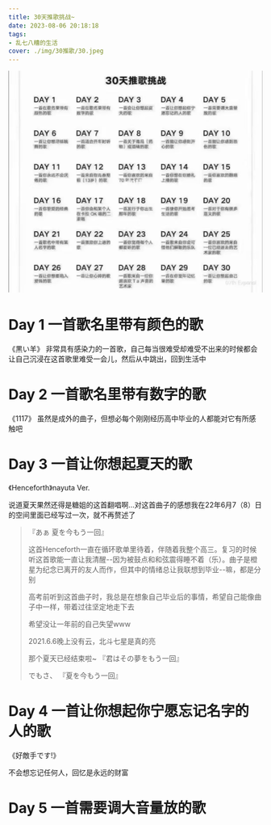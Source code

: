 ```yaml
---
title: 30天推歌挑战~
date: 2023-08-06 20:18:18
tags:
- 乱七八糟的生活
cover: ./img/30推歌/30.jpeg
---
```

![](./img/30推歌/30.jpeg)

# Day 1 一首歌名里带有颜色的歌
《黒い羊》
非常具有感染力的一首歌，自己每当很难受却难受不出来的时候都会让自己沉浸在这首歌里难受一会儿，然后从中跳出，回到生活中

# Day 2 一首歌名里带有数字的歌
《1117》
虽然是成外的曲子，但想必每个刚刚经历高中毕业的人都能对它有所感触吧

# Day 3 一首让你想起夏天的歌
《Henceforth》nayuta Ver.

说道夏天果然还得是糖姐的这首翻唱啊...对这首曲子的感想我在22年6月7（8）日的空间里面已经写过一次，就不再赘述了

> 『あぁ 夏を今もう一回』
>
> 这首Henceforth一直在循环歌单里待着，伴随着我整个高三。复习的时候听这首歌能一直让我清醒--因为被鼓点和和弦震得睡不着（乐）。曲子是橙星为纪念已离开的友人而作，但其中的情绪总让我联想到毕业--嘛，都是分别
>
> 高考前听到这首曲子时，我总是在想象自己毕业后的事情，希望自己能像曲子中一样，带着过往坚定地走下去
> 
> 希望没让一年前的自己失望www
> 
> 2021.6.6晚上没有云，北斗七星是真的亮
>
>
> 那个夏天已经结束啦~
>『君はその夢をもう一回』
>
> でもさ、
> 『夏を今もう一回』
# Day 4 一首让你想起你宁愿忘记名字的人的歌
《好敵手です!》

不会想忘记任何人，回忆是永远的财富
# Day 5 一首需要调大音量放的歌